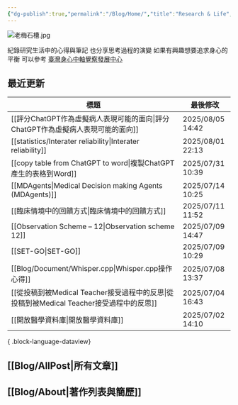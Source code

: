 ```yaml
---
{"dg-publish":true,"permalink":"/Blog/Home/","title":"Research & Life","contentClasses":"cards","tags":["blog","gardenEntry"],"created":"2023-02-16T00:00:00.000Z","updated":"2025-03-11T11:18"}
---
```



![老梅石槽.jpg](/img/user/Blog/images/%E8%80%81%E6%A2%85%E7%9F%B3%E6%A7%BD.jpg)

紀錄研究生活中的心得與筆記
也分享思考過程的演變
如果有興趣想要追求身心的平衡
可以參考 [臺灣身心中軸覺察發展中心](https://bmaa.tw)

## 最近更新

| 標題                                                                | 最後修改              |
| ----------------------------------------------------------------- | ----------------- |
| [[評分ChatGPT作為虛擬病人表現可能的面向\|評分ChatGPT作為虛擬病人表現可能的面向]]             | 2025/08/05  14:42 |
| [[statistics/Interater reliability\|Interater reliability]]    | 2025/08/01  22:13 |
| [[copy table from ChatGPT to word\|複製ChatGPT產生的表格到Word]]       | 2025/07/31  10:39 |
| [[MDAgents\|Medical Decision making Agents (MDAgents)]]        | 2025/07/14  10:25 |
| [[臨床情境中的回饋方式\|臨床情境中的回饋方式]]                                     | 2025/07/11  11:52 |
| [[Observation Scheme – 12\|Observation scheme 12]]             | 2025/07/09  14:47 |
| [[SET-GO\|SET-GO]]                                             | 2025/07/09  10:29 |
| [[Blog/Document/Whisper.cpp\|Whisper.cpp操作心得]]                 | 2025/07/08  13:37 |
| [[從投稿到被Medical Teacher接受過程中的反思\|從投稿到被Medical Teacher接受過程中的反思]] | 2025/07/04  16:43 |
| [[開放醫學資料庫\|開放醫學資料庫]]                                           | 2025/07/02  14:10 |

{ .block-language-dataview}

## [[Blog/AllPost\|所有文章]]

## [[Blog/About\|著作列表與簡歷]]
